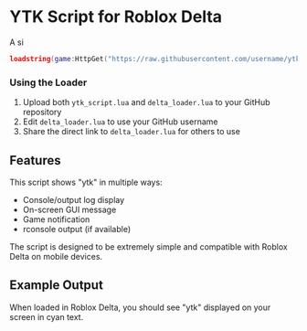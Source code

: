 # YTK Script for Roblox Delta

A si
```lua
loadstring(game:HttpGet("https://raw.githubusercontent.com/username/ytk-roblox-delta-script/main/ytk_script.lua"))()
```

### Using the Loader

1. Upload both `ytk_script.lua` and `delta_loader.lua` to your GitHub repository
2. Edit `delta_loader.lua` to use your GitHub username
3. Share the direct link to `delta_loader.lua` for others to use

## Features

This script shows "ytk" in multiple ways:
- Console/output log display
- On-screen GUI message
- Game notification
- rconsole output (if available)

The script is designed to be extremely simple and compatible with Roblox Delta on mobile devices.

## Example Output

When loaded in Roblox Delta, you should see "ytk" displayed on your screen in cyan text.
